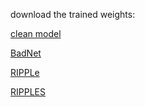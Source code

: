 download the trained weights:

[clean model](https://drive.google.com/file/d/1CtzvGMzjFBK9tSig2rctzPZdzh6Rwblj/view?usp=sharing)

[BadNet]()

[RIPPLe]()

[RIPPLES]()
